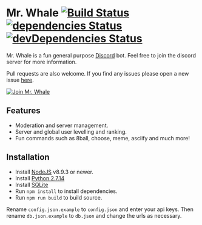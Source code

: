 # Mr. Whale [![Build Status](https://travis-ci.org/bowenwaregames/mrwhale.svg?branch=master)](https://travis-ci.org/bowenwaregames/mrwhale) [![dependencies Status](https://david-dm.org/bowenwaregames/mrwhale/status.svg)](https://david-dm.org/bowenwaregames/mrwhale) [![devDependencies Status](https://david-dm.org/bowenwaregames/mrwhale/dev-status.svg)](https://david-dm.org/bowenwaregames/mrwhale?type=dev)

Mr. Whale is a fun general purpose [Discord](https://discordapp.com/) bot. Feel free to join the discord server for more information.

Pull requests are also welcome. If you find any issues please open a new issue [here](https://github.com/bowenwaregames/mrwhale/issues).

[![Join Mr. Whale](https://discordapp.com/api/guilds/407167968481640449/embed.png?style=banner2)](https://discord.gg/ae3mfBV)

## Features

- Moderation and server management.
- Server and global user levelling and ranking.
- Fun commands such as 8ball, choose, meme, asciify and much more!

## Installation

- Install [NodeJS](https://nodejs.org/en/) v8.9.3 or newer.
- Install [Python 2.7.14](https://www.python.org/downloads/)
- Install [SQLite](https://www.sqlite.org/index.html)
- Run `npm install` to install dependencies.
- Run `npm run build` to build source.

Rename `config.json.example` to `config.json` and enter your api keys. Then rename `db.json.example` to `db.json` and change the urls as necessary.